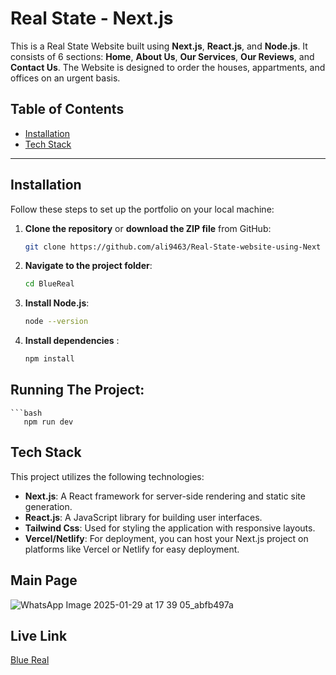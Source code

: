 # Real State - Next.js

This is a Real State Website built using **Next.js**, **React.js**, and **Node.js**. It consists of 6 sections: **Home**, **About Us**, **Our Services**, **Our Reviews**, and **Contact Us**. The Website is designed to order the houses, appartments, and offices on an urgent basis.

## Table of Contents
- [Installation](#installation)
- [Tech Stack](#tech-stack)

---

## Installation

Follow these steps to set up the portfolio on your local machine:

1. **Clone the repository** or **download the ZIP file** from GitHub:

   ```bash
   git clone https://github.com/ali9463/Real-State-website-using-Next
   
2. **Navigate to the project folder**:

   ```bash
   cd BlueReal

3. **Install Node.js**:

   ```bash
   node --version

4. **Install dependencies** :

   ```bash
   npm install

## Running The Project:

    ```bash
       npm run dev


## Tech Stack

This project utilizes the following technologies:

- **Next.js**: A React framework for server-side rendering and static site generation.
- **React.js**: A JavaScript library for building user interfaces.
- **Tailwind Css**: Used for styling the application with responsive layouts.
- **Vercel/Netlify**: For deployment, you can host your Next.js project on platforms like Vercel or Netlify for easy deployment.

## Main Page

![WhatsApp Image 2025-01-29 at 17 39 05_abfb497a](https://github.com/user-attachments/assets/bae05209-c11b-452e-8bdb-83907485c93f)

## Live Link

[Blue Real](https://aliportfolio-dusky.vercel.app)




